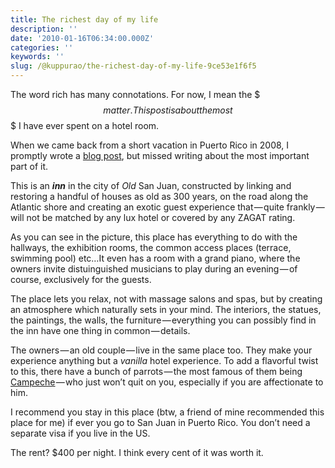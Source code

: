 ```yaml
---
title: The richest day of my life
description: ''
date: '2010-01-16T06:34:00.000Z'
categories: ''
keywords: ''
slug: /@kuppurao/the-richest-day-of-my-life-9ce53e1f6f5
---
```


The word rich has many connotations. For now, I mean the $$$ matter. This post is about the most $$$ I have ever spent on a hotel room.

When we came back from a short vacation in Puerto Rico in 2008, I promptly wrote a [blog post](http://kuppurao.com/blog/2008/06/our-trip-to-pr/ "Our trip to PR"), but missed writing about the most important part of it.

This is an **_inn_** in the city of _Old_ San Juan, constructed by linking and restoring a handful of houses as old as 300 years, on the road along the Atlantic shore and creating an exotic guest experience that — quite frankly — will not be matched by any lux hotel or covered by any ZAGAT rating.

As you can see in the picture, this place has everything to do with the hallways, the exhibition rooms, the common access places (terrace, swimming pool) etc…It even has a room with a grand piano, where the owners invite distuinguished musicians to play during an evening — of course, exclusively for the guests.

The place lets you relax, not with massage salons and spas, but by creating an atmosphere which naturally sets in your mind. The interiors, the statues, the paintings, the walls, the furniture — everything you can possibly find in the inn have one thing in common — details.

The owners — an old couple — live in the same place too. They make your experience anything but a _vanilla_ hotel experience. To add a flavorful twist to this, there have a bunch of parrots — the most famous of them being [Campeche](http://www.thegalleryinn.com/campeche-our-social-director/) — who just won’t quit on you, especially if you are affectionate to him.

I recommend you stay in this place (btw, a friend of mine recommended this place for me) if ever you go to San Juan in Puerto Rico. You don’t need a separate visa if you live in the US.

The rent? $400 per night. I think every cent of it was worth it.